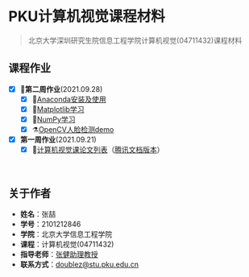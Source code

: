 # PKU计算机视觉课程材料

> 北京大学深圳研究生院信息工程学院计算机视觉(04711432)课程材料

## 课程作业

- [x] :triangular_flag_on_post:**第二周作业**(2021.09.28)
    - [x] :pencil:[Anaconda安装及使用](https://github.com/doubleZ0108/Computer-Vision-PKU/blob/master/docs/anaconda-install.md)
    - [x] :notebook_with_decorative_cover:[Matplotlib学习](https://github.com/doubleZ0108/Computer-Vision-PKU/blob/master/docs/matplotlib-study.ipynb)
    - [x] :notebook_with_decorative_cover:[NumPy学习](https://github.com/doubleZ0108/Computer-Vision-PKU/blob/master/docs/numpy-study.ipynb)
    - [x] :alembic:[OpenCV人脸检测demo](https://github.com/doubleZ0108/Computer-Vision-PKU/blob/master/experiment/Face-Detection-opencv/face-detection.ipynb)
- [x] **第一周作业**(2021.09.21)
    - [x] :page_with_curl:[计算机视觉课论文列表](https://github.com/doubleZ0108/Computer-Vision-PKU/blob/master/paper-reading-list.md)（[腾讯文档版本](https://docs.qq.com/doc/DSGNEZVlES3R0REt0)）

<br/>

## 关于作者

- **姓名**：张喆
- **学号**：2101212846
- **学院**：北京大学信息工程学院
- **课程**：计算机视觉(04711432)
- **指导老师**：[张健助理教授](http://www.ece.pku.edu.cn/info/1012/1075.htm)
- **联系方式**：[doublez@stu.pku.edu.cn](mailto:doublez@stu.pku.edu.cn)